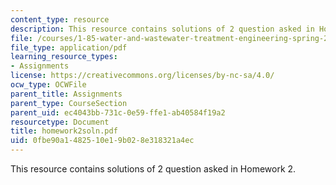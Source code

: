 ```yaml
---
content_type: resource
description: This resource contains solutions of 2 question asked in Homework 2.
file: /courses/1-85-water-and-wastewater-treatment-engineering-spring-2006/0fbe90a1482510e19b028e318321a4ec_homework2soln.pdf
file_type: application/pdf
learning_resource_types:
- Assignments
license: https://creativecommons.org/licenses/by-nc-sa/4.0/
ocw_type: OCWFile
parent_title: Assignments
parent_type: CourseSection
parent_uid: ec4043bb-731c-0e59-ffe1-ab40584f19a2
resourcetype: Document
title: homework2soln.pdf
uid: 0fbe90a1-4825-10e1-9b02-8e318321a4ec
---
```

This resource contains solutions of 2 question asked in Homework 2.
